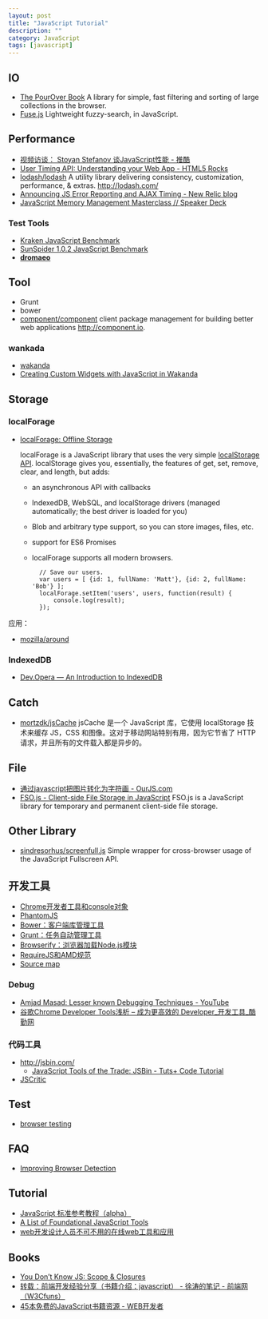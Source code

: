 ```yaml
---
layout: post
title: "JavaScript Tutorial"
description: ""
category: JavaScript
tags: [javascript]
--- 
```


## IO

- [The PourOver Book](http://newsdev.github.io/pourover/) A library for simple, fast filtering and sorting of large collections in the browser.
- [Fuse.js](http://github.com/krisk/fuse) Lightweight fuzzy-search, in JavaScript.

## Performance

- [视频访谈： Stoyan Stefanov 谈JavaScript性能 - 推酷](http://www.tuicool.com/articles/vEn6zm)
- [User Timing API: Understanding your Web App - HTML5 Rocks](http://www.html5rocks.com/en/tutorials/webperformance/usertiming/)
- [lodash/lodash](https://github.com/lodash/lodash) A utility library delivering consistency, customization, performance, & extras. <http://lodash.com/>
- [Announcing JS Error Reporting and AJAX Timing - New Relic blog](http://blog.newrelic.com/2014/03/13/javascript-error-reporting-ajax-timing-new-relic/)
- [JavaScript Memory Management Masterclass // Speaker Deck](https://speakerdeck.com/addyosmani/javascript-memory-management-masterclass)

<!--more-->

### Test Tools

- [Kraken JavaScript Benchmark](http://kraken-mirror.googlecode.com/svn/trunk/kraken/hosted/kraken-1.1/driver.html)
- [SunSpider 1.0.2 JavaScript Benchmark](http://www.webkit.org/perf/sunspider/sunspider.html) 
- [**dromaeo**](http://dromaeo.com/)

## Tool

- Grunt
- bower
- [component/component](https://github.com/component/component) client package management for building better web applications <http://component.io>.

### wankada

- [wakanda](http://www.wakanda.org/)
- [Creating Custom Widgets with JavaScript in Wakanda](http://flippinawesome.org/2014/06/05/creating-custom-widgets-with-javascript-in-wakanda/?-custom-widgets-with-javascript-in-wakanda)

## Storage

### localForage

- [localForage: Offline Storage](https://hacks.mozilla.org/2014/02/localforage-offline-storage-improved/)

    localForage is a JavaScript library that uses the very simple [localStorage API](https://hacks.mozilla.org/2009/06/localstorage/). localStorage gives you, essentially, the features of get, set, remove, clear, and length, but adds:

    * an asynchronous API with callbacks
    * IndexedDB, WebSQL, and localStorage drivers (managed automatically; the best driver is loaded for you)
    * Blob and arbitrary type support, so you can store images, files, etc.
    * support for ES6 Promises
    * localForage supports all modern browsers. 

            // Save our users.
            var users = [ {id: 1, fullName: 'Matt'}, {id: 2, fullName: 'Bob'} ];
            localForage.setItem('users', users, function(result) {
                console.log(result);
            });

应用：

- [mozilla/around](https://github.com/mozilla/around)

### IndexedDB

- [Dev.Opera — An Introduction to IndexedDB](http://dev.opera.com/articles/introduction-to-indexeddb)

## Catch

- [mortzdk/jsCache](https://github.com/mortzdk/jsCache) jsCache 是一个 JavaScript 库，它使用 localStorage 技术来缓存 JS，CSS 和图像。这对于移动网站特别有用，因为它节省了 HTTP 请求，并且所有的文件载入都是异步的。

## File

- [通过javascript把图片转化为字符画 - OurJS.com](http://ourjs.com/detail/5268746af3aad32a72000001)
- [FSO.js - Client-side File Storage in JavaScript](http://fsojs.com/) FSO.js is a JavaScript library for temporary and permanent client-side file storage.

## Other Library

- [sindresorhus/screenfull.js](https://github.com/sindresorhus/screenfull.js) Simple wrapper for cross-browser usage of the JavaScript Fullscreen API.

## 开发工具

- [Chrome开发者工具和console对象](http://javascript.ruanyifeng.com/tool/console.html)
- [PhantomJS](thttp://javascript.ruanyifeng.com/tool/phantomjs.html) 
- [Bower：客户端库管理工具](http://javascript.ruanyifeng.com/tool/bower.html)
- [Grunt：任务自动管理工具](http://javascript.ruanyifeng.com/tool/grunt.html)
- [Browserify：浏览器加载Node.js模块](http://javascript.ruanyifeng.com/tool/browserify.html)
- [RequireJS和AMD规范](http://javascript.ruanyifeng.com/tool/requirejs.html)
- [Source map](http://javascript.ruanyifeng.com/tool/sourcemap.html)

### Debug

- [Amjad Masad: Lesser known Debugging Techniques - YouTube](https://www.youtube.com/watch?v=rcjUR4icvoQ)
- [谷歌Chrome Developer Tools浅析 – 成为更高效的 Developer_开发工具_酷勤网](http://www.kuqin.com/developtool/20120625/321085.html)

### 代码工具

- http://jsbin.com/
    + [JavaScript Tools of the Trade: JSBin - Tuts+ Code Tutorial](http://code.tutsplus.com/tutorials/javascript-tools-of-the-trade-jsbin--net-36843)
- [JSCritic](http://jscritic.com/)

## Test

- [browser testing](https://ci.testling.com/)

## FAQ

- [Improving Browser Detection](http://flippinawesome.org/2014/04/07/improving-browser-detection/?-browser-detection)

## Tutorial

- [JavaScript 标准参考教程（alpha）](http://javascript.ruanyifeng.com/#advanced)
- [A List of Foundational JavaScript Tools](https://www.codefellows.org/blogs/complete-list-of-javascript-tools)
- [web开发设计人员不可不用的在线web工具和应用](http://www.qianduan.net/web-development-and-design-staff-can-not-be-without-online-web-tools-and-applications.html)

## Books

- [You Don’t Know JS: Scope & Closures](http://www.salttiger.com/you-dont-know-js-scope-and-closures/)
- [转载：前端开发经验分享（书籍介绍：javascript） - 徐涛的笔记 - 前端网（W3Cfuns）](http://www.w3cfuns.com/blog-5431260-5398544.html)
- [45本免费的JavaScript书籍资源 - WEB开发者](http://www.admin10000.com/document/3672.html)